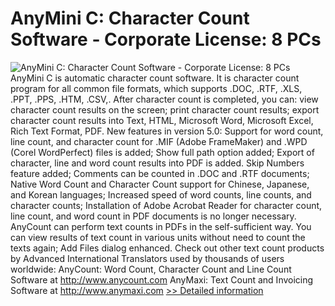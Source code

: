 # AnyMini C: Character Count Software - Corporate License: 8 PCs
![AnyMini C: Character Count Software - Corporate License: 8 PCs](https://mycommerce.akamaized.net/api/pimages/P300036066/BIG/300036066.GIF)
AnyMini C is automatic character count software. It is character count program for all common file formats, which supports .DOC, .RTF, .XLS, .PPT, .PPS, .HTM, .CSV,.
After character count is completed, you can:
view character count results on the screen;
print character count results;
export character count results into Text, HTML, Microsoft Word, Microsoft Excel, Rich Text Format, PDF.
New features in version 5.0:
Support for word count, line count, and character count for .MIF (Adobe FrameMaker) and .WPD (Corel WordPerfect) files is added;
Show full path option added;
Export of character, line and word count results into PDF is added. Skip Numbers feature added;
Comments can be counted in .DOC and .RTF documents;
Native Word Count and Character Count support for Chinese, Japanese, and Korean languages;
Increased speed of word counts, line counts, and character counts;
Installation of Adobe Acrobat Reader for character count, line count, and word count in PDF documents is no longer necessary. AnyCount can perform text counts in PDFs in the self-sufficient way.
You can view results of text count in various units without need to count the texts again;
Add Files dialog enhanced.
Check out other text count products by Advanced International Translators used by thousands of users worldwide:
AnyCount: Word Count, Character Count and Line Count Software at http://www.anycount.com
AnyMaxi: Text Count and Invoicing Software at http://www.anymaxi.com
[>> Detailed information](https://secure.shareit.com/shareit/product.html?productid=300036066&affiliateid=200057808)